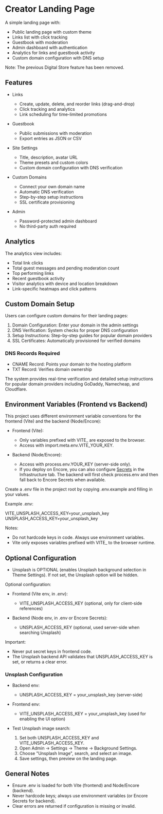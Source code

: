 # Creator Landing Page

A simple landing page with:
- Public landing page with custom theme
- Links list with click tracking
- Guestbook with moderation
- Admin dashboard with authentication
- Analytics for links and guestbook activity
- Custom domain configuration with DNS setup

Note: The previous Digital Store feature has been removed.

## Features

- Links
  - Create, update, delete, and reorder links (drag-and-drop)
  - Click tracking and analytics
  - Link scheduling for time-limited promotions

- Guestbook
  - Public submissions with moderation
  - Export entries as JSON or CSV

- Site Settings
  - Title, description, avatar URL
  - Theme presets and custom colors
  - Custom domain configuration with DNS verification

- Custom Domains
  - Connect your own domain name
  - Automatic DNS verification
  - Step-by-step setup instructions
  - SSL certificate provisioning

- Admin
  - Password-protected admin dashboard
  - No third-party auth required

## Analytics

The analytics view includes:
- Total link clicks
- Total guest messages and pending moderation count
- Top performing links
- Recent guestbook activity
- Visitor analytics with device and location breakdown
- Link-specific heatmaps and click patterns

## Custom Domain Setup

Users can configure custom domains for their landing pages:

1. Domain Configuration: Enter your domain in the admin settings
2. DNS Verification: System checks for proper DNS configuration
3. Setup Instructions: Step-by-step guides for popular domain providers
4. SSL Certificates: Automatically provisioned for verified domains

### DNS Records Required

- CNAME Record: Points your domain to the hosting platform
- TXT Record: Verifies domain ownership

The system provides real-time verification and detailed setup instructions for popular domain providers including GoDaddy, Namecheap, and Cloudflare.

## Environment Variables (Frontend vs Backend)

This project uses different environment variable conventions for the frontend (Vite) and the backend (Node/Encore):

- Frontend (Vite):
  - Only variables prefixed with VITE_ are exposed to the browser.
  - Access with import.meta.env.VITE_YOUR_KEY.

- Backend (Node/Encore):
  - Access with process.env.YOUR_KEY (server-side only).
  - If you deploy on Encore, you can also configure [Secrets] in the Infrastructure tab. The backend will first check process.env and then fall back to Encore Secrets when available.

Create a .env file in the project root by copying .env.example and filling in your values.

Example .env:

VITE_UNSPLASH_ACCESS_KEY=your_unsplash_key
UNSPLASH_ACCESS_KEY=your_unsplash_key

Notes:
- Do not hardcode keys in code. Always use environment variables.
- Vite only exposes variables prefixed with VITE_ to the browser runtime.

## Optional Configuration

- Unsplash is OPTIONAL (enables Unsplash background selection in Theme Settings). If not set, the Unsplash option will be hidden.

Optional configuration:
- Frontend (Vite env, in .env):
  - VITE_UNSPLASH_ACCESS_KEY (optional, only for client-side references)

- Backend (Node env, in .env or Encore Secrets):
  - UNSPLASH_ACCESS_KEY (optional, used server-side when searching Unsplash)

Important:
- Never put secret keys in frontend code.
- The Unsplash backend API validates that UNSPLASH_ACCESS_KEY is set, or returns a clear error.

### Unsplash Configuration

- Backend env:
  - UNSPLASH_ACCESS_KEY = your_unsplash_key (server-side)

- Frontend env:
  - VITE_UNSPLASH_ACCESS_KEY = your_unsplash_key (used for enabling the UI option)

- Test Unsplash image search:
  1. Set both UNSPLASH_ACCESS_KEY and VITE_UNSPLASH_ACCESS_KEY.
  2. Open Admin → Settings → Theme → Background Settings.
  3. Choose "Unsplash Image", search, and select an image.
  4. Save settings, then preview on the landing page.

## General Notes

- Ensure .env is loaded for both Vite (frontend) and Node/Encore (backend).
- Never hardcode keys; always use environment variables (or Encore Secrets for backend).
- Clear errors are returned if configuration is missing or invalid.

[Secrets]: https://encore.dev/docs/primitives/config
